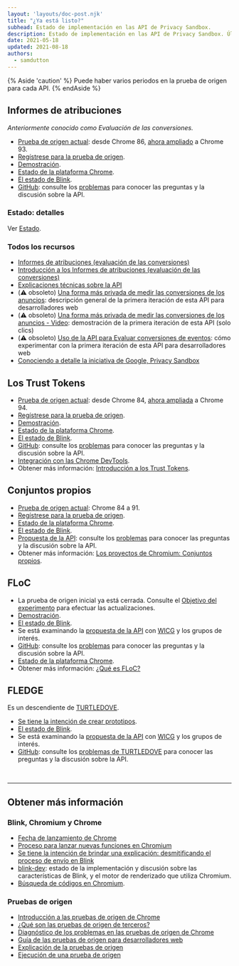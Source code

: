 ```yaml
---
layout: 'layouts/doc-post.njk'
title: "¿Ya está listo?"
subhead: Estado de implementación en las API de Privacy Sandbox.
description: Estado de implementación en las API de Privacy Sandbox. Última actualización 2021-05-18.
date: 2021-05-18
updated: 2021-08-18
authors:
  - samdutton
---
```


{% Aside 'caution' %} Puede haber varios periodos en la prueba de origen para cada API. {% endAside %}

## Informes de atribuciones

*Anteriormente conocido como Evaluación de las conversiones.*

- [Prueba de origen actual](/docs/web-platform/origin-trials/): desde Chrome 86, [ahora ampliado](https://groups.google.com/u/1/a/chromium.org/g/attribution-reporting-api-dev/c/ZKf9T8sRqAM) a Chrome 93.
- [Regístrese para la prueba de origen](/origintrials/#/view_trial/3411476717733150721).
- [Demostración](https://goo.gle/demo-event-level-conversion-measurement-api).
- [Estado de la plataforma Chrome](https://www.chromestatus.com/features/6412002824028160).
- [El estado de Blink](https://groups.google.com/a/chromium.org/g/blink-dev/search?q=conversion%20measurement).
- [GitHub](https://github.com/WICG/conversion-measurement-api/): consulte los [problemas](https://github.com/WICG/conversion-measurement-api/issues) para conocer las preguntas y la discusión sobre la API.

### Estado: detalles

Ver [Estado](/docs/privacy-sandbox/attribution-reporting-introduction/#status).

### Todos los recursos

- [Informes de atribuciones (evaluación de las conversiones)](/docs/privacy-sandbox/attribution-reporting)
- [Introducción a los Informes de atribuciones (evaluación de las conversiones)](/docs/privacy-sandbox/attribution-reporting-introduction)
- [Explicaciones técnicas sobre la API](https://github.com/WICG/conversion-measurement-api/)
- (⚠️ obsoleto) [Una forma más privada de medir las conversiones de los anuncios](/docs/privacy-sandbox/attribution-reporting/): descripción general de la primera iteración de esta API para desarrolladores web
- (⚠️ obsoleto) [Una forma más privada de medir las conversiones de los anuncios - Video](https://www.youtube.com/watch?v=jcDfOoWwZcM): demostración de la primera iteración de esta API (solo clics)
- (⚠️ obsoleto) [Uso de la API para Evaluar conversiones de eventos](/docs/privacy-sandbox/attribution-reporting/): cómo experimentar con la primera iteración de esta API para desarrolladores web
- [Conociendo a detalle la iniciativa de Google, Privacy Sandbox](https://web.dev/digging-into-the-privacy-sandbox)

## Los Trust Tokens

- [Prueba de origen actual](/docs/web-platform/origin-trials/): desde Chrome 84, [ahora ampliada](https://groups.google.com/a/chromium.org/g/blink-dev/c/-W90wVkS0Ks/m/Jfh5-ZWpAQAJ) a Chrome 94.
- [Regístrese para la prueba de origen](/origintrials/#/view_trial/2479231594867458049).
- [Demostración](https://trust-token-demo.glitch.me/).
- [Estado de la plataforma Chrome](https://www.chromestatus.com/feature/5078049450098688).
- [El estado de Blink](https://groups.google.com/a/chromium.org/g/blink-dev/search?q=trust%tokens).
- [GitHub](https://github.com/WICG/trust-token-api): consulte los [problemas](https://github.com/WICG/trust-token-api/issues) para conocer las preguntas y la discusión sobre la API.
- [Integración con las Chrome DevTools](https://developers.google.com/web/updates/2021/01/devtools?utm_source=devtools#trust-token).
- Obtener más información: [Introducción a los Trust Tokens](https://web.dev/articles/trust-tokens).

## Conjuntos propios

- [Prueba de origen actual](/docs/web-platform/origin-trials/): Chrome 84 a 91.
- [Regístrese para la prueba de origen](/origintrials/#/view_trial/988540118207823873).
- [Estado de la plataforma Chrome](https://chromestatus.com/feature/5640066519007232).
- [El estado de Blink](https://groups.google.com/a/chromium.org/g/blink-dev/search?q=first-party%20sets).
- [Propuesta de la API](https://github.com/privacycg/first-party-sets): consulte los [problemas](hhttps://github.com/privacycg/first-party-sets/issues) para conocer las preguntas y la discusión sobre la API.
- Obtener más información: [Los proyectos de Chromium: Conjuntos propios](https://www.chromium.org/updates/first-party-sets).

## FLoC

- La prueba de origen inicial ya está cerrada. Consulte el [Objetivo del experimento](https://groups.google.com/a/chromium.org/g/blink-dev/c/MmijXrmwrJs) para efectuar las actualizaciones.
- [Demostración](https://floc.glitch.me/).
- [El estado de Blink](https://groups.google.com/a/chromium.org/g/blink-dev/search?q=floc).
- Se está examinando la [propuesta de la API](https://github.com/WICG/floc) con [WICG](https://www.w3.org/community/wicg/) y los grupos de interés.
- [GitHub](https://github.com/WICG/floc): consulte los [problemas](https://github.com/WICG/floc/issues) para conocer las preguntas y la discusión sobre la API.
- [Estado de la plataforma Chrome](https://www.chromestatus.com/features/5710139774468096).
- Obtener más información: [¿Qué es FLoC?](https://web.dev/articles/floc)

## FLEDGE

Es un descendiente de [TURTLEDOVE](https://github.com/WICG/turtledove).

- [Se tiene la intención de crear prototipos](https://groups.google.com/a/chromium.org/g/blink-dev/c/w9hm8eQCmNI/m/LqT59250CAAJ).
- [El estado de Blink](https://groups.google.com/a/chromium.org/g/blink-dev/search?q=fledge).
- Se está examinando la [propuesta de la API](https://github.com/WICG/turtledove/blob/main/FLEDGE.md) con [WICG](https://www.w3.org/community/wicg/) y los grupos de interés.
- [GitHub](https://github.com/WICG/turtledove/blob/main/FLEDGE.md): consulte los [problemas de TURTLEDOVE](https://github.com/WICG/turtledove/issues) para conocer las preguntas y la discusión sobre la API.

<br>

---

## Obtener más información

### Blink, Chromium y Chrome

- [Fecha de lanzamiento de Chrome](https://www.chromestatus.com/features/schedule)
- [Proceso para lanzar nuevas funciones en Chromium](https://www.chromium.org/blink/launching-features)
- [Se tiene la intención de brindar una explicación: desmitificando el proceso de envío en Blink](https://www.youtube.com/watch?time_continue=291&v=y3EZx_b-7tk)
- [blink-dev](https://groups.google.com/a/chromium.org/g/blink-dev/): estado de la implementación y discusión sobre las características de Blink, y el motor de renderizado que utiliza Chromium.
- [Búsqueda de códigos en Chromium](https://source.chromium.org/).

### Pruebas de origen

- [Introducción a las pruebas de origen de Chrome](/docs/web-platform/origin-trials/)
- [¿Qué son las pruebas de origen de terceros?](https://web.dev/third-party-origin-trials)
- [Diagnóstico de los problemas en las pruebas de origen de Chrome](/blog/origin-trial-troubleshooting/)
- [Guía de las pruebas de origen para desarrolladores web](https://github.com/GoogleChrome/OriginTrials/blob/gh-pages/developer-guide.md)
- [Explicación de la pruebas de origen](https://github.com/GoogleChrome/OriginTrials/blob/gh-pages/explainer.md)
- [Ejecución de una prueba de origen](https://www.chromium.org/blink/origin-trials/running-an-origin-trial)
